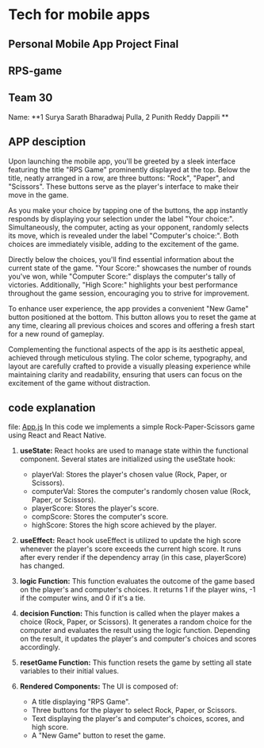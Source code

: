 # Tech for mobile apps
## Personal Mobile App Project Final 
## RPS-game
##  Team 30
Name: 
**1 Surya Sarath Bharadwaj Pulla, 
2 Punith Reddy Dappili
**
## APP desciption
Upon launching the mobile app, you'll be greeted by a sleek interface featuring the title "RPS Game" prominently displayed at the top. Below the title, neatly arranged in a row, are three buttons: "Rock", "Paper", and "Scissors". These buttons serve as the player's interface to make their move in the game.

As you make your choice by tapping one of the buttons, the app instantly responds by displaying your selection under the label "Your choice:". Simultaneously, the computer, acting as your opponent, randomly selects its move, which is revealed under the label "Computer's choice:". Both choices are immediately visible, adding to the excitement of the game.

Directly below the choices, you'll find essential information about the current state of the game. "Your Score:" showcases the number of rounds you've won, while "Computer Score:" displays the computer's tally of victories. Additionally, "High Score:" highlights your best performance throughout the game session, encouraging you to strive for improvement.

To enhance user experience, the app provides a convenient "New Game" button positioned at the bottom. This button allows you to reset the game at any time, clearing all previous choices and scores and offering a fresh start for a new round of gameplay.

Complementing the functional aspects of the app is its aesthetic appeal, achieved through meticulous styling. The color scheme, typography, and layout are carefully crafted to provide a visually pleasing experience while maintaining clarity and readability, ensuring that users can focus on the excitement of the game without distraction.

## code explanation 
file: [App.js](App.js)
In this code we implements a simple Rock-Paper-Scissors game using React and React Native. 

1. **useState:** React hooks are used to manage state within the functional component. Several states are initialized using the useState hook:
   - playerVal: Stores the player's chosen value (Rock, Paper, or Scissors).
   - computerVal: Stores the computer's randomly chosen value (Rock, Paper, or Scissors).
   - playerScore: Stores the player's score.
   - compScore: Stores the computer's score.
   - highScore: Stores the high score achieved by the player.

2. **useEffect:** React hook useEffect is utilized to update the high score whenever the player's score exceeds the current high score. It runs after every render if the dependency array (in this case, playerScore) has changed.

3. **logic Function:** This function evaluates the outcome of the game based on the player's and computer's choices. It returns 1 if the player wins, -1 if the computer wins, and 0 if it's a tie.

4. **decision Function:** This function is called when the player makes a choice (Rock, Paper, or Scissors). It generates a random choice for the computer and evaluates the result using the logic function. Depending on the result, it updates the player's and computer's choices and scores accordingly.

5. **resetGame Function:** This function resets the game by setting all state variables to their initial values.

6. **Rendered Components:** The UI is composed of:
   - A title displaying "RPS Game".
   - Three buttons for the player to select Rock, Paper, or Scissors.
   - Text displaying the player's and computer's choices, scores, and high score.
   - A "New Game" button to reset the game.

